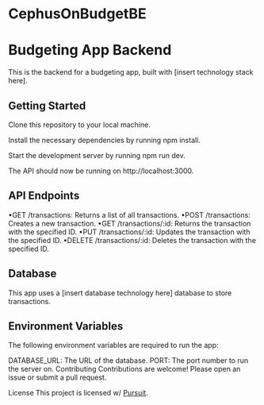 # CephusOnBudgetBE
<h1>Budgeting App Backend</h1>
This is the backend for a budgeting app, built with [insert technology stack here].

<h2>Getting Started</h2>
Clone this repository to your local machine.

Install the necessary dependencies by running npm install.

Start the development server by running npm run dev.

The API should now be running on http://localhost:3000.

<h2>API Endpoints</h2>
•GET /transactions: Returns a list of all transactions.
•POST /transactions: Creates a new transaction.
•GET /transactions/:id: Returns the transaction with the specified ID.
•PUT /transactions/:id: Updates the transaction with the specified ID.
•DELETE /transactions/:id: Deletes the transaction with the specified ID.
  
<h2>Database</h2>
This app uses a [insert database technology here] database to store transactions.

<h2>Environment Variables</h2>
The following environment variables are required to run the app:

DATABASE_URL: The URL of the database.
PORT: The port number to run the server on.
Contributing
Contributions are welcome! Please open an issue or submit a pull request.

License
This project is licensed w/ [Pursuit](https://www.pursuit.org/).
